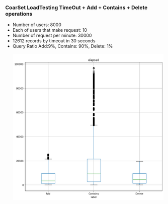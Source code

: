 ### CoarSet LoadTesting TimeOut + Add + Contains + Delete operations
- Number of users: 8000
- Each of users that make request: 10
- Number of request per minute: 30000
- 12612 records by timeout in 30 seconds
- Query Ratio Add:9%, Contains: 90%, Delete: 1% <br><br>
![TimeOutACD.png](TimeOutACD.png "Delete operation")